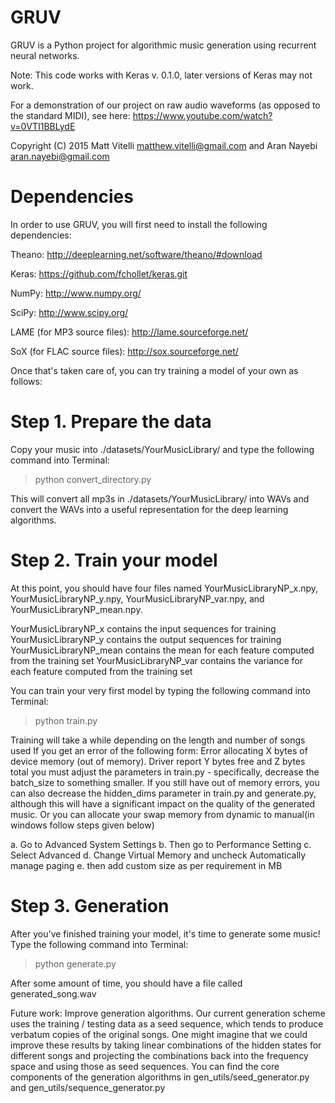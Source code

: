 # GRUV
GRUV is a Python project for algorithmic music generation using recurrent neural networks.

Note: This code works with Keras v. 0.1.0, later versions of Keras may not work.

For a demonstration of our project on raw audio waveforms (as opposed to the standard MIDI), see here: https://www.youtube.com/watch?v=0VTI1BBLydE

Copyright (C) 2015 Matt Vitelli matthew.vitelli@gmail.com and Aran Nayebi aran.nayebi@gmail.com

# Dependencies
In order to use GRUV, you will first need to install the following dependencies:

Theano: http://deeplearning.net/software/theano/#download

Keras: https://github.com/fchollet/keras.git

NumPy: http://www.numpy.org/

SciPy: http://www.scipy.org/

LAME (for MP3 source files): http://lame.sourceforge.net/ 

SoX (for FLAC source files): http://sox.sourceforge.net/

Once that's taken care of, you can try training a model of your own as follows:
# Step 1. Prepare the data
Copy your music into ./datasets/YourMusicLibrary/ and type the following command into Terminal:
>    python convert_directory.py

This will convert all mp3s in ./datasets/YourMusicLibrary/ into WAVs and convert the WAVs into a useful representation for the deep learning algorithms.

# Step 2. Train your model
At this point, you should have four files named YourMusicLibraryNP_x.npy, YourMusicLibraryNP_y.npy, YourMusicLibraryNP_var.npy, and YourMusicLibraryNP_mean.npy.

YourMusicLibraryNP_x contains the input sequences for training
YourMusicLibraryNP_y contains the output sequences for training
YourMusicLibraryNP_mean contains the mean for each feature computed from the training set
YourMusicLibraryNP_var contains the variance for each feature computed from the training set

You can train your very first model by typing the following command into Terminal:
>    python train.py

Training will take a while depending on the length and number of songs used
If you get an error of the following form:
Error allocating X bytes of device memory (out of memory). Driver report Y bytes free and Z bytes total
you must adjust the parameters in train.py - specifically, decrease the batch_size to something smaller. If you still have out of memory errors, you can also decrease the hidden_dims parameter in train.py and generate.py, although this will have a significant impact on the quality of the generated music. Or you can allocate your swap memory from dynamic to manual(in windows follow steps given below)

a. Go to Advanced System Settings
b. Then go to Performance Setting
c. Select Advanced
d. Change Virtual Memory and uncheck Automatically manage paging
e. then add custom size as per requirement in MB

# Step 3. Generation
After you've finished training your model, it's time to generate some music!
Type the following command into Terminal:
>    python generate.py

After some amount of time, you should have a file called generated_song.wav

Future work:
Improve generation algorithms. Our current generation scheme uses the training / testing data as a seed sequence, which tends to produce verbatum copies of the original songs. One might imagine that we could improve these results by taking linear combinations of the hidden states for different songs and projecting the combinations back into the frequency space and using those as seed sequences. You can find the core components of the generation algorithms in gen_utils/seed_generator.py and gen_utils/sequence_generator.py
